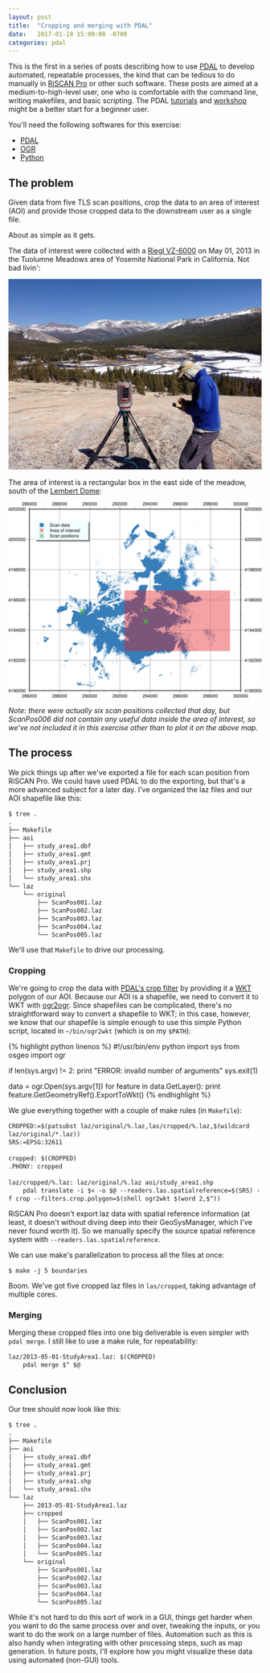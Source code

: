 ```yaml
---
layout: post
title:  "Cropping and merging with PDAL"
date:   2017-01-19 15:00:00 -0700
categories: pdal
---
```


This is the first in a series of posts describing how to use [PDAL](http://www.pdal.io/) to develop automated, repeatable processes, the kind that can be tedious to do manually in [RiSCAN Pro](http://www.riegl.com/products/software-packages/riscan-pro/) or other such software.
These posts are aimed at a medium-to-high-level user, one who is comfortable with the command line, writing makefiles, and basic scripting.
The PDAL [tutorials](http://www.pdal.io/tutorial/index.html) and [workshop](http://www.pdal.io/workshop/index.html) might be a better start for a beginner user.

You'll need the following softwares for this exercise:

- [PDAL](http://www.pdal.io/)
- [OGR](http://gdal.org/1.11/ogr/)
- [Python](https://www.python.org/)

## The problem

Given data from five TLS scan positions, crop the data to an area of interest (AOI) and provide those cropped data to the downstream user as a single file.

About as simple as it gets.

The data of interest were collected with a [Riegl VZ-6000](http://www.riegl.com/nc/products/terrestrial-scanning/produktdetail/product/scanner/33/) on May 01, 2013 in the Tuolumne Meadows area of Yosemite National Park in California.
Not bad livin':

![Tuolumne Meadows](/img/2013-05-01-tuolumne.jpg)

The area of interest is a rectangular box in the east side of the meadow, south of the [Lembert Dome](https://en.wikipedia.org/wiki/Lembert_Dome):

![Area of interest](/img/2013-05-01-tuolumne-aoi.png)

*Note: there were actually six scan positions collected that day, but ScanPos006 did not contain any useful data inside the area of interest, so we've not included it in this exercise other than to plot it on the above map.*

## The process

We pick things up after we've exported a file for each scan position from RiSCAN Pro.
We could have used PDAL to do the exporting, but that's a more advanced subject for a later day.
I've organized the laz files and our AOI shapefile like this:

```
$ tree .
.
├── Makefile
├── aoi
│   ├── study_area1.dbf
│   ├── study_area1.gmt
│   ├── study_area1.prj
│   ├── study_area1.shp
│   └── study_area1.shx
└── laz
    └── original
        ├── ScanPos001.laz
        ├── ScanPos002.laz
        ├── ScanPos003.laz
        ├── ScanPos004.laz
        └── ScanPos005.laz
```

We'll use that `Makefile` to drive our processing.

### Cropping

We're going to crop the data with [PDAL's crop filter](http://www.pdal.io/stages/filters.crop.html) by providing it a [WKT](https://en.wikipedia.org/wiki/Well-known_text) polygon of our AOI.
Because our AOI is a shapefile, we need to convert it to WKT with [ogr2ogr](http://www.gdal.org/ogr2ogr.html).
Since shapefiles can be complicated, there's no straightforward way to convert a shapefile to WKT; in this case, however, we know that our shapefile is simple enough to use this simple Python script, located in `~/bin/ogr2wkt` (which is on my `$PATH`):

{% highlight python linenos %}
#!/usr/bin/env python
import sys
from osgeo import ogr

if len(sys.argv) != 2:
    print "ERROR: invalid number of arguments"
    sys.exit(1)

data = ogr.Open(sys.argv[1])
for feature in data.GetLayer():
    print feature.GetGeometryRef().ExportToWkt()
{% endhighlight %}

We glue everything together with a couple of make rules (in `Makefile`):

```
CROPPED:=$(patsubst laz/original/%.laz,las/cropped/%.laz,$(wildcard laz/original/*.laz))
SRS:=EPSG:32611

cropped: $(CROPPED)
.PHONY: cropped

laz/cropped/%.laz: laz/original/%.laz aoi/study_area1.shp
    pdal translate -i $< -o $@ --readers.las.spatialreference=$(SRS) -f crop --filters.crop.polygon=$(shell ogr2wkt $(word 2,$^))
```

RiSCAN Pro doesn't export laz data with spatial reference information (at least, it doesn't without diving deep into their GeoSysManager, which I've never found worth it).
So we manually specify the source spatial reference system with `--readers.las.spatialreference`.

We can use make's parallelization to process all the files at once:

```
$ make -j 5 boundaries
```

Boom.
We've got five cropped laz files in `las/cropped`, taking advantage of multiple cores.

### Merging

Merging these cropped files into one big deliverable is even simpler with `pdal merge`.
I still like to use a make rule, for repeatability:

```
laz/2013-05-01-StudyArea1.laz: $(CROPPED)
    pdal merge $^ $@
```

## Conclusion

Our tree should now look like this:

```
$ tree .
.
├── Makefile
├── aoi
│   ├── study_area1.dbf
│   ├── study_area1.gmt
│   ├── study_area1.prj
│   ├── study_area1.shp
│   └── study_area1.shx
└── laz
    ├── 2013-05-01-StudyArea1.laz
    ├── cropped
    │   ├── ScanPos001.laz
    │   ├── ScanPos002.laz
    │   ├── ScanPos003.laz
    │   ├── ScanPos004.laz
    │   └── ScanPos005.laz
    └── original
        ├── ScanPos001.laz
        ├── ScanPos002.laz
        ├── ScanPos003.laz
        ├── ScanPos004.laz
        └── ScanPos005.laz
```

While it's not hard to do this sort of work in a GUI, things get harder when you want to do the same process over and over, tweaking the inputs, or you want to do the work on a large number of files.
Automation such as this is also handy when integrating with other processing steps, such as map generation.
In future posts, I'll explore how you might visualize these data using automated (non-GUI) tools.
